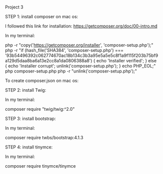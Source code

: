 Project 3

STEP 1: install composer on mac os:

  I followed this link for installation:
    https://getcomposer.org/doc/00-intro.md

  In my terminal:

php -r "copy('https://getcomposer.org/installer', 'composer-setup.php');"
php -r "if (hash_file('SHA384', 'composer-setup.php') === '93b54496392c062774670ac18b134c3b3a95e5a5e5c8f1a9f115f203b75bf9a129d5daa8ba6a13e2cc8a1da0806388a8') { echo 'Installer verified'; } else { echo 'Installer corrupt'; unlink('composer-setup.php'); } echo PHP_EOL;"
php composer-setup.php
php -r "unlink('composer-setup.php');"

To create composer.json on mac os:

STEP 2: install Twig:

 In my terminal:

composer require "twig/twig:^2.0"

STEP 3: install bootstrap:

 In my terminal:

composer require twbs/bootstrap:4.1.3

STEP 4: install tinymce:

 In my terminal:

composer require tinymce/tinymce
